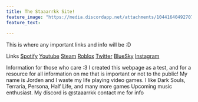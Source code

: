```yaml
---
title: The Staaarrkk Site!
feature_image: "https://media.discordapp.net/attachments/1044164049270738955/1315343958057943090/github1.png?ex=67571105&is=6755bf85&hm=cdbae2d2476ae6f7d2aad55e255da2da08639474a661a5ddffe8ef8e2dc41d2d&=&format=webp&quality=lossless&width=810&height=405"
feature_text: 
  
---
```


This is where any important links and info will be :D

Links
 <a href="https://open.spotify.com/user/1m16d88z3kbqmzggu7ebglq4r">Spotify</a> 
 <a href="https://www.youtube.com/@staaarrkk">Youtube</a> 
 <a href="https://steamcommunity.com/id/Staaarrkk/">Steam</a> 
 <a href="https://www.roblox.com/users/791422126/profile">Roblox</a> 
 <a href="https://x.com/staaarrkkLive)">Twitter</a> 
 <a href="https://bsky.app/profile/staaarrkk.bsky.social">BlueSky</a> 
 <a href="https://www.instagram.com/staaarrkklive/">Instagram</a> 

  Information for those who care :3
I created this webpage as a test, and for a resource for all information on me that is important or not to the public!
My name is Jorden and I waste my life playing video games.
I like Dark Souls, Terraria, Persona, Half Life, and many more games
Upcoming music enthusiast. My discord is @staaarrkk contact me for info 
